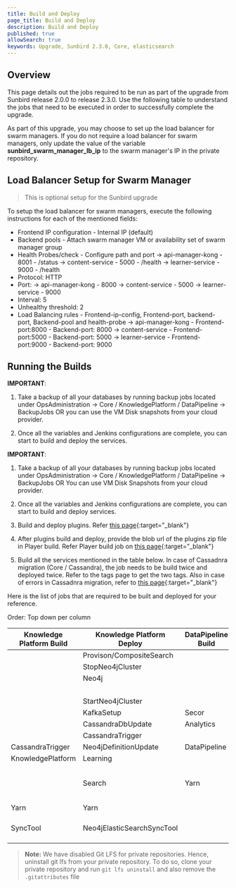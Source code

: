 ```yaml
---
title: Build and Deploy
page_title: Build and Deploy
description: Build and Deploy
published: true
allowSearch: true
keywords: Upgrade, Sunbird 2.3.0, Core, elasticsearch
---
```


## Overview

This page details out the jobs required to be run as part of the upgrade from Sunbird release 2.0.0 to release 2.3.0. Use the following table to understand the jobs that need to be executed in order to successfully complete the upgrade. 

As part of this upgrade, you may choose to set up the load balancer for swarm managers. If you do not require a load balancer for swarm managers, only update the value of the variable **sunbird_swarm_manager_lb_ip** to the swarm manager's IP in the private repository.


## Load Balancer Setup for Swarm Manager 

>This is optional setup for the Sunbird upgrade

To setup the load balancer for swarm managers, execute the following instructions for each of the mentioned fields:
- Frontend IP configuration - Internal IP (default)
- Backend pools - Attach swarm manager VM or availability set of swarm manager group
- Health Probes/check - Configure path and port
       ->   api-manager-kong - 8001 - /status
       ->   content-service  - 5000 - /health
       ->   learner-service  - 9000 - /health
- Protocol: HTTP
- Port:
       ->   api-manager-kong - 8000
       ->   content-service  - 5000
       ->   learner-service  - 9000
- Interval: 5
- Unhealthy threshold: 2
- Load Balancing rules - Frontend-ip-config, Frontend-port, backend-port, Backend-pool and health-probe
       ->   api-manager-kong - Frontend-port:8000 - Backend-port: 8000
       ->   content-service  - Frontend-port:5000 - Backend-port: 5000
       ->   learner-service  - Frontend-port:9000 - Backend-port: 9000

## Running the Builds 

**IMPORTANT**: 

1. Take a backup of all your databases by running backup jobs located under OpsAdministration → Core / KnowledgePlatform / DataPipeline → BackupJobs 
OR 
you can use the VM Disk snapshots from your cloud provider.

2. Once all the variables and Jenkins configurations are complete, you can start to build and deploy the services.

**IMPORTANT**: 

1. Take a backup of all your databases by running backup jobs located under OpsAdministration → Core / KnowledgePlatform / DataPipeline → BackupJobs OR You can use VM Disk Snapshots from your cloud provider.

2. Once all the variables and Jenkins configurations are complete, you can start to build and deploy services.

3. Build and deploy plugins. Refer [this page](developer-docs/server-installation/plugins){:target="_blank"}

4. After plugins build and deploy, provide the blob url of the plugins zip file in Player build. Refer Player build job on [this page](developer-docs/server-installation/artifactupload-job/core-services){:target="_blank"}

5. Build all the services mentioned in the table below. In case of Cassadnra migration (Core / Cassandra), the job needs to be build twice and deployed twice. Refer to the tags page to get the two tags. Also in case of errors in Cassadnra migration, refer to [this page](developer-docs/server-installation/artifactupload-job/core-services){:target="_blank"}

Here is the list of jobs that are required to be built and deployed for your reference.

Order: Top down per column

|Knowledge Platform Build |	Knowledge Platform Deploy |	DataPipeline Build | DataPipeline Deploy | Core Build | Core Deploy |
|-------------------------|---------------------------|--------------------|---------------------|------------|------------|
|                         | Provison/CompositeSearch  |	                   | CassandraDbUpdate   | Cassandra | Cassandra |
|                         | StopNeo4jCluster          |                    |                     | CassandraTrigger | CassandraTrigger |
|                         | Neo4j	                  |                    | KafkaSetup          | Keycloak  | Keycloak  |                         
|                         |                           |                    |                     |           | ApplicationElasticSearch
|                         | StartNeo4jCluster	      |                    | KafkaIndexer        | Player    | Player    |
|                         | KafkaSetup                | Secor              | Secor               | Learner   | Learner   |
|                         | CassandraDbUpdate         |	Analytics          | AnalyticsAPI        | Content   | Content   |
|                         | CassandraTrigger          |                    |                     | Lms       | Lms       |
| CassandraTrigger        | Neo4jDefinitionUpdate     | DataPipeline       |	DataProducts       | Telemetry | Telemetry |
| KnowledgePlatform       |	Learning                  |                    | SamzaTelemetrySchemas | Proxy   | Proxy     |
|                         | Search	                  | Yarn               |	Yarn (Multiselect all options in the job parameter job_names_to_deploy)	             |           | OnboardAPI|
|  Yarn	                  | Yarn                      |                    |                     |           | OnboardConsumers |
|  SyncTool               | Neo4jElasticSearchSyncTool|                    |                     |           | OpsAdministration/Core/ESMapping (Provide value as all for job parameter indices_name)   |


> **Note:** We have disabled Git LFS for private repositories. Hence, uninstall git lfs from your private repository.
To do so, clone your private repository and run ```git lfs uninstall``` and also remove the ```.gitattributes``` file
